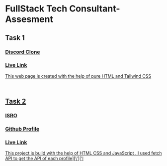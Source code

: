 # FullStack Tech Consultant-Assesment

<h2>Task 1 </h2>
<h3><a href = "https://github.com/snehalgadge/Consultant-Assesment/tree/main/Task1_Discord-Clone">Discord Clone</h3>
<h3><a href = "https://luminous-gelato-525e1e.netlify.app/">Live Link</h3>
<p>This web page is created with the help of pure HTML and Tailwind CSS</p>

<br>

<h2>Task 2 </h2>
<h3><a href = "https://github.com/snehalgadge/Consultant-Assesment/tree/main/Task2_ISRO">ISRO</h3>
<h3><a href = ">Live Link : in process</h3>
<p>This project is build with the help of HTML CSS and JavaScript . I used fetch API to get the API of ISRO</p>


<br>

<h2>Task 3</h2>
<h3><a href = "https://github.com/snehalgadge/Consultant-Assesment/tree/main/Task3_Github">Github Profile</h3>
<h3><a href = "https://luminous-gelato-525e1e.netlify.app/">Live Link</h3>
<p>This project is build with the help of HTML CSS and JavaScript . I used fetch API to get the API of each profile][\']['l</p>


